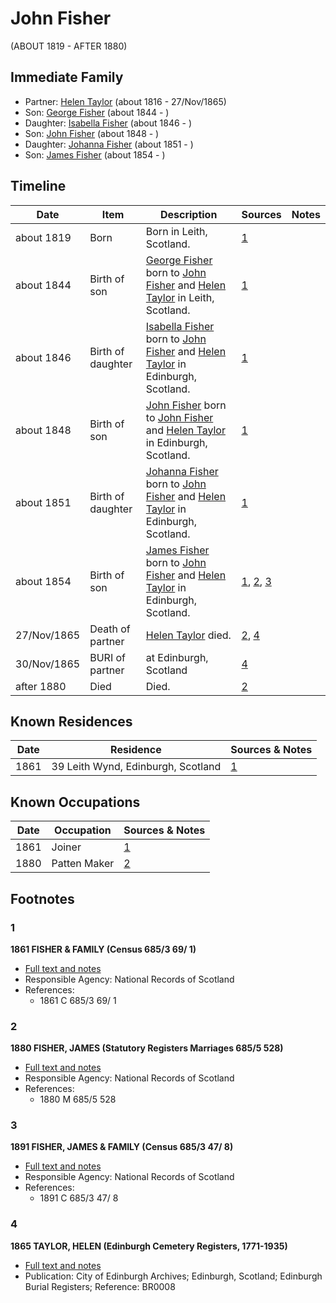 ﻿---
layout: person
subject_key: i81248806
permalink: /people/i81248806
---

# John Fisher
(ABOUT 1819 - AFTER 1880)

## Immediate Family

* Partner: [Helen Taylor](./@47549486@-helen-taylor-b1816-d1865-11-27.md) (about 1816 - 27/Nov/1865)
* Son: [George Fisher](./@35202352@-george-fisher-b1844-d.md) (about 1844 - )
* Daughter: [Isabella Fisher](./@74012383@-isabella-fisher-b1846-d.md) (about 1846 - )
* Son: [John Fisher](./@60298048@-john-fisher-b1848-d.md) (about 1848 - )
* Daughter: [Johanna Fisher](./@76159436@-johanna-fisher-b1851-d.md) (about 1851 - )
* Son: [James Fisher](./@22540348@-james-fisher-b1854-d.md) (about 1854 - )

## Timeline

Date | Item | Description | Sources | Notes
---|---|---|---|---
about 1819 | Born | Born in Leith, Scotland. | [1](#1) | 
about 1844 | Birth of son | [George Fisher](./@35202352@-george-fisher-b1844-d.md) born to [John Fisher](./@81248806@-john-fisher-b1819-d1880.md) and [Helen Taylor](./@47549486@-helen-taylor-b1816-d1865-11-27.md) in Leith, Scotland. | [1](#1) | 
about 1846 | Birth of daughter | [Isabella Fisher](./@74012383@-isabella-fisher-b1846-d.md) born to [John Fisher](./@81248806@-john-fisher-b1819-d1880.md) and [Helen Taylor](./@47549486@-helen-taylor-b1816-d1865-11-27.md) in Edinburgh, Scotland. | [1](#1) | 
about 1848 | Birth of son | [John Fisher](./@60298048@-john-fisher-b1848-d.md) born to [John Fisher](./@81248806@-john-fisher-b1819-d1880.md) and [Helen Taylor](./@47549486@-helen-taylor-b1816-d1865-11-27.md) in Edinburgh, Scotland. | [1](#1) | 
about 1851 | Birth of daughter | [Johanna Fisher](./@76159436@-johanna-fisher-b1851-d.md) born to [John Fisher](./@81248806@-john-fisher-b1819-d1880.md) and [Helen Taylor](./@47549486@-helen-taylor-b1816-d1865-11-27.md) in Edinburgh, Scotland. | [1](#1) | 
about 1854 | Birth of son | [James Fisher](./@22540348@-james-fisher-b1854-d.md) born to [John Fisher](./@81248806@-john-fisher-b1819-d1880.md) and [Helen Taylor](./@47549486@-helen-taylor-b1816-d1865-11-27.md) in Edinburgh, Scotland. | [1](#1), [2](#2), [3](#3) | 
27/Nov/1865 | Death of partner | [Helen Taylor](./@47549486@-helen-taylor-b1816-d1865-11-27.md) died. | [2](#2), [4](#4) | 
30/Nov/1865 | BURI of partner |  at Edinburgh, Scotland | [4](#4) | 
after 1880 | Died | Died. | [2](#2) | 

## Known Residences

Date | Residence | Sources & Notes
---|---|---
1861 | 39 Leith Wynd, Edinburgh, Scotland | [1](#1)

## Known Occupations

Date | Occupation | Sources & Notes
---|---|---
1861 | Joiner | [1](#1)
1880 | Patten Maker | [2](#2)

## Footnotes

### 1

**1861 FISHER & FAMILY (Census 685/3 69/ 1)**

* [Full text and notes](../sources/@81393510@-1861-fisher-&-family-census-685-3-69-1-.md)
* Responsible Agency: National Records of Scotland
* References: 
  * 1861 C 685/3 69/ 1

### 2

**1880 FISHER, JAMES (Statutory Registers Marriages 685/5 528)**

* [Full text and notes](../sources/@35889678@-1880-fisher,-james-statutory-registers-marriages-685-5-528-.md)
* Responsible Agency: National Records of Scotland
* References: 
  * 1880 M 685/5 528

### 3

**1891 FISHER, JAMES & FAMILY (Census 685/3 47/ 8)**

* [Full text and notes](../sources/@51582829@-1891-fisher,-james-&-family-census-685-3-47-8-.md)
* Responsible Agency: National Records of Scotland
* References: 
  * 1891 C 685/3 47/ 8

### 4

**1865 TAYLOR, HELEN (Edinburgh Cemetery Registers, 1771-1935)**

* [Full text and notes](../sources/@83241568@-1865-taylor,-helen-edinburgh-cemetery-registers,-1771-1935-.md)
* Publication: City of Edinburgh Archives; Edinburgh, Scotland; Edinburgh Burial Registers; Reference: BR0008

